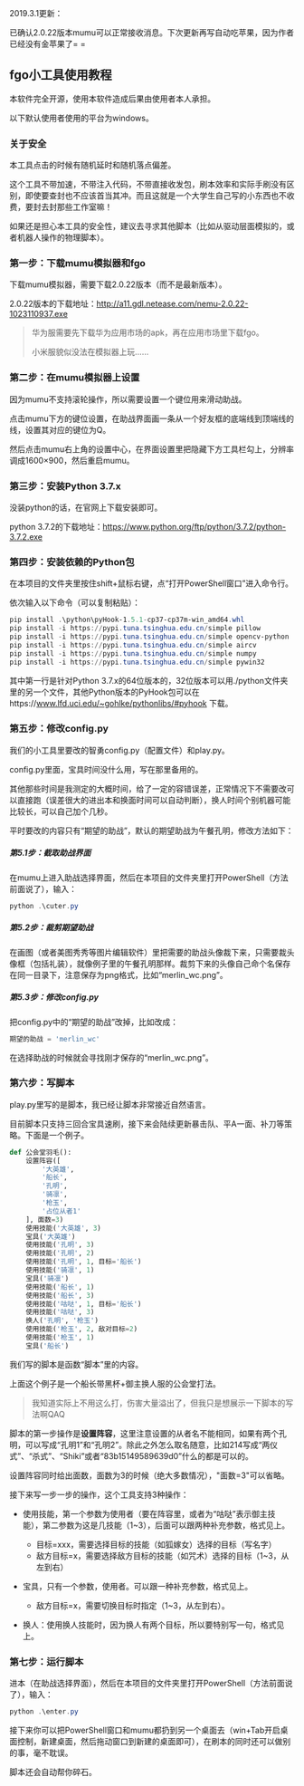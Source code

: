 2019.3.1更新：

已确认2.0.22版本mumu可以正常接收消息。下次更新再写自动吃苹果，因为作者已经没有金苹果了= =

## fgo小工具使用教程

本软件完全开源，使用本软件造成后果由使用者本人承担。

以下默认使用者使用的平台为windows。

### 关于安全

本工具点击的时候有随机延时和随机落点偏差。

这个工具不带加速，不带注入代码，不带直接收发包，刷本效率和实际手刷没有区别，即使要查封也不应该首当其冲。而且这就是一个大学生自己写的小东西也不收费，要封去封那些工作室嘛！

如果还是担心本工具的安全性，建议去寻求其他脚本（比如从驱动层面模拟的，或者机器人操作的物理脚本）。

### 第一步：下载mumu模拟器和fgo

下载mumu模拟器，需要下载2.0.22版本（而不是最新版本）。

2.0.22版本的下载地址：http://a11.gdl.netease.com/nemu-2.0.22-1023110937.exe

> 华为服需要先下载华为应用市场的apk，再在应用市场里下载fgo。
>
> 小米服貌似没法在模拟器上玩……

### 第二步：在mumu模拟器上设置

因为mumu不支持滚轮操作，所以需要设置一个键位用来滑动助战。

点击mumu下方的键位设置，在助战界面画一条从一个好友框的底端线到顶端线的线，设置其对应的键位为Q。

然后点击mumu右上角的设置中心，在界面设置里把隐藏下方工具栏勾上，分辨率调成1600×900，然后重启mumu。

### 第三步：安装Python 3.7.x

没装python的话，在官网上下载安装即可。

python 3.7.2的下载地址：https://www.python.org/ftp/python/3.7.2/python-3.7.2.exe

### 第四步：安装依赖的Python包

在本项目的文件夹里按住shift+鼠标右键，点“打开PowerShell窗口”进入命令行。

依次输入以下命令（可以复制粘贴）：

```powershell
pip install .\python\pyHook-1.5.1-cp37-cp37m-win_amd64.whl
pip install -i https://pypi.tuna.tsinghua.edu.cn/simple pillow
pip install -i https://pypi.tuna.tsinghua.edu.cn/simple opencv-python
pip install -i https://pypi.tuna.tsinghua.edu.cn/simple aircv
pip install -i https://pypi.tuna.tsinghua.edu.cn/simple numpy
pip install -i https://pypi.tuna.tsinghua.edu.cn/simple pywin32
```

其中第一行是针对Python 3.7.x的64位版本的，32位版本可以用./python文件夹里的另一个文件，其他Python版本的PyHook包可以在https://www.lfd.uci.edu/~gohlke/pythonlibs/#pyhook 下载。

### 第五步：修改config.py

我们的小工具里要改的智勇config.py（配置文件）和play.py。

config.py里面，宝具时间没什么用，写在那里备用的。

其他那些时间是我测定的大概时间，给了一定的容错误差，正常情况下不需要改可以直接跑（误差很大的进出本和换面时间可以自动判断），换人时间个别机器可能比较长，可以自己加个几秒。

平时要改的内容只有“期望的助战”，默认的期望助战为午餐孔明，修改方法如下：

##### 第5.1步：截取助战界面

在mumu上进入助战选择界面，然后在本项目的文件夹里打开PowerShell（方法前面说了），输入：

```powershell
python .\cuter.py
```

##### 第5.2步：裁剪期望助战

在画图（或者美图秀秀等图片编辑软件）里把需要的助战头像裁下来，只需要裁头像框（包括礼装），就像例子里的午餐孔明那样。裁剪下来的头像自己命个名保存在同一目录下，注意保存为png格式，比如“merlin_wc.png”。

##### 第5.3步：修改config.py

把config.py中的“期望的助战”改掉，比如改成：

```python
期望的助战 = 'merlin_wc'
```

在选择助战的时候就会寻找刚才保存的“merlin_wc.png”。

### 第六步：写脚本

play.py里写的是脚本，我已经让脚本非常接近自然语言。

目前脚本只支持三回合宝具速刷，接下来会陆续更新暴击队、平A一面、补刀等策略。下面是一个例子。

```python
def 公会堂羽毛():
    设置阵容([
        '大英雄',
        '船长',
        '孔明',
        '骑凛',
        '枪玉',
        '占位从者1'
    ], 面数=3)
    使用技能('大英雄', 3)
    宝具('大英雄')
    使用技能('孔明', 3)
    使用技能('孔明', 2)
    使用技能('孔明', 1, 目标='船长')
    使用技能('骑凛', 1)
    宝具('骑凛')
    使用技能('船长', 1)
    使用技能('船长', 3)
    使用技能('咕哒', 1, 目标='船长')
    使用技能('咕哒', 3)
    换人('孔明', '枪玉')
    使用技能('枪玉', 2, 敌对目标=2)
    使用技能('枪玉', 1)
    宝具('船长')
```

我们写的脚本是函数“脚本”里的内容。

上面这个例子是一个船长带黑杯+御主换人服的公会堂打法。

> 我知道实际上不用这么打，伤害大量溢出了，但我只是想展示一下脚本的写法啊QAQ

脚本的第一步操作是**设置阵容**，这里注意设置的从者名不能相同，如果有两个孔明，可以写成“孔明1”和“孔明2”。除此之外怎么取名随意，比如214写成“两仪式”、“杀式”、“Shiki”或者“83b15149589639d0”什么的都是可以的。

设置阵容同时给出面数，面数为3的时候（绝大多数情况），"面数=3"可以省略。

接下来写一步一步的操作，这个工具支持3种操作：

* 使用技能，第一个参数为使用者（要在阵容里，或者为“咕哒”表示御主技能），第二参数为这是几技能（1~3），后面可以跟两种补充参数，格式见上。
  * 目标=xxx，需要选择目标的技能（如狐嫁女）选择的目标（写名字）
  * 敌方目标=x，需要选择敌方目标的技能（如咒术）选择的目标（1~3，从左到右）
* 宝具，只有一个参数，使用者。可以跟一种补充参数，格式见上。
  * 敌方目标=x，需要切换目标时指定（1~3，从左到右）。

* 换人：使用换人技能时，因为换人有两个目标，所以要特别写一句，格式见上。

### 第七步：运行脚本

进本（在助战选择界面），然后在本项目的文件夹里打开PowerShell（方法前面说了），输入：

```powershell
python .\enter.py
```

接下来你可以把PowerShell窗口和mumu都扔到另一个桌面去（win+Tab开启桌面控制，新建桌面，然后拖动窗口到新建的桌面即可），在刷本的同时还可以做别的事，毫不耽误。

脚本还会自动帮你碎石。

